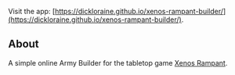 Visit the app: [https://dickloraine.github.io/xenos-rampant-builder/](https://dickloraine.github.io/xenos-rampant-builder/).

## About

A simple online Army Builder for the tabletop game [Xenos Rampant](https://ospreypublishing.com/xenos-rampant).

